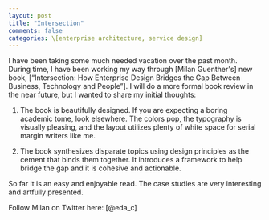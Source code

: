 ```yaml
---
layout: post
title: "Intersection"
comments: false
categories: \[enterprise architecture, service design]
---
```


I have been taking some much needed vacation over the past month. During time, I have been working my way through [Milan Guenther's] new book, [“Intersection: How Enterprise Design Bridges the Gap Between Business, Technology and People”]. I will do a more formal book review in the near future, but I wanted to share my initial thoughts:

1. The book is beautifully designed. If you are expecting a boring academic tome, look elsewhere. The colors pop, the typography is visually pleasing, and the layout utilizes plenty of white space for serial margin writers like me.

2. The book synthesizes disparate topics using design principles as the cement that binds them together. It introduces a framework to help bridge the gap and it is cohesive and actionable.

So far it is an easy and enjoyable read. The case studies are very interesting and artfully presented.

Follow Milan on Twitter here: [@eda\_c]
